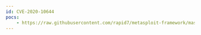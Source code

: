 ```yaml
---
id: CVE-2020-10644
pocs:
    - https://raw.githubusercontent.com/rapid7/metasploit-framework/master/modules/exploits/multi/scada/inductive_ignition_rce.rb
---
```

